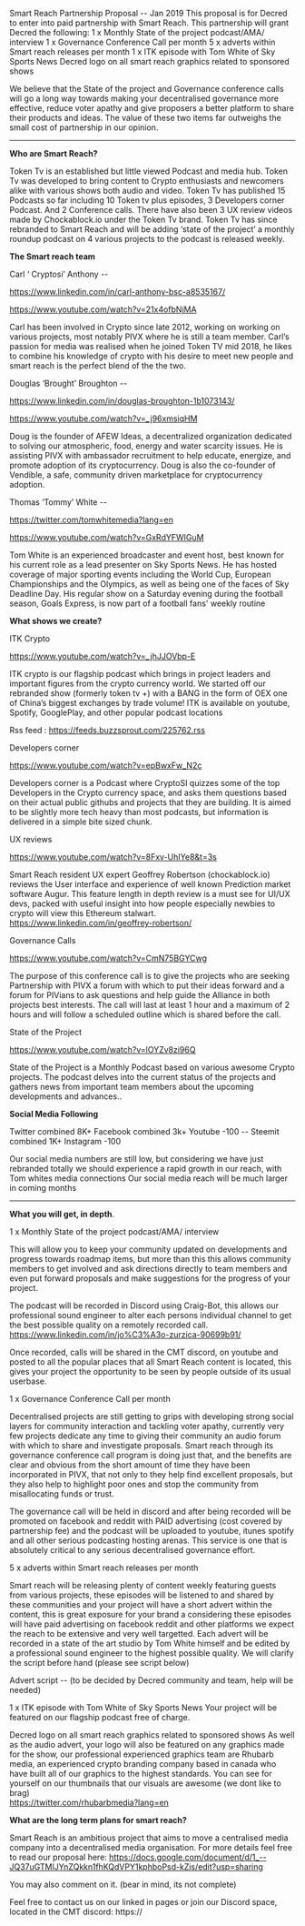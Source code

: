 Smart Reach Partnership Proposal -- Jan 2019
This proposal is for Decred to enter into paid partnership with Smart Reach. 
This partnership will grant Decred the following:
1 x Monthly State of the project podcast/AMA/ interview
1 x Governance Conference Call per month
5 x adverts within Smart reach releases per month
1 x ITK episode with Tom White of Sky Sports News
Decred logo on all smart reach graphics related to sponsored shows

We believe that the State of the project and Governance conference calls will go a long way towards making your decentralised governance more effective, reduce voter apathy and give proposers a better platform to share their products and ideas. The value of these two items far outweighs the small cost of partnership in our opinion.

---------------------------------
**Who are Smart Reach?**

Token Tv is an established but little viewed Podcast and media hub. Token Tv was developed to bring content to Crypto enthusiasts and newcomers alike with various shows both audio and video. Token Tv has published 15 Podcasts so far including 10 Token tv plus episodes, 3 Developers corner Podcast. And 2 Conference calls. There have also been 3 UX review videos made by Chockablock.io under the Token Tv brand. Token Tv has since rebranded to Smart Reach and will be adding ‘state of the project’ a monthly roundup podcast on 4 various projects to the podcast is released weekly.

**The Smart reach team**

Carl ‘ Cryptosi’ Anthony  -- 

https://www.linkedin.com/in/carl-anthony-bsc-a8535167/

https://www.youtube.com/watch?v=21x4ofbNjMA

Carl has been involved in Crypto since late 2012, working on working on various projects, most notably PIVX where he is still a team member. Carl’s passion for media was realised when he joined Token TV mid 2018, he likes to combine his knowledge of crypto with his desire to meet new people and smart reach is the perfect blend of the the two.

Douglas ‘Brought’ Broughton -- 

https://www.linkedin.com/in/douglas-broughton-1b1073143/

https://www.youtube.com/watch?v=_j96xmsiqHM

Doug is the founder of AFEW Ideas, a decentralized organization dedicated to solving our atmospheric, food, energy and water scarcity issues. He is assisting PIVX with ambassador recruitment to help educate, energize, and promote adoption of its cryptocurrency. Doug is also the co-founder of Vendible, a safe, community driven marketplace for cryptocurrency adoption.

Thomas ‘Tommy’ White -- 

https://twitter.com/tomwhitemedia?lang=en

https://www.youtube.com/watch?v=GxRdYFWIGuM

Tom White is an experienced broadcaster and event host, best known for his current role as a lead presenter on Sky Sports News. He has hosted coverage of major sporting events including the World Cup, European Championships and the Olympics, as well as being one of the faces of Sky Deadline Day. His regular show on a Saturday evening during the football season, Goals Express, is now part of a football fans' weekly routine

**What shows we create?**


ITK Crypto

https://www.youtube.com/watch?v=_jhJJOVbp-E

ITK crypto is our flagship podcast which brings in project leaders and important figures from the crypto currency world. We started off our rebranded show (formerly token tv +) with a BANG in the form of OEX one of China’s biggest exchanges by trade volume!
ITK is available on youtube, Spotify, GooglePlay, and other popular podcast locations

Rss feed : https://feeds.buzzsprout.com/225762.rss

Developers corner

https://www.youtube.com/watch?v=epBwxFw_N2c

Developers corner is a Podcast where CryptoSI quizzes some of the top Developers in the Crypto currency space, and asks them questions based on their actual public githubs and projects that they are building. It is aimed to be slightly more tech heavy than most podcasts, but information is delivered in a simple bite sized chunk.

UX reviews

https://www.youtube.com/watch?v=8Fxv-UhIYe8&t=3s

Smart Reach resident UX expert Geoffrey Robertson (chockablock.io) reviews the User interface and experience of well known Prediction market software Augur. This feature length in depth review is a must see for UI/UX devs, packed with useful insight into how people especially newbies to crypto will view this Ethereum stalwart. 
https://www.linkedin.com/in/geoffrey-robertson/

Governance Calls

https://www.youtube.com/watch?v=CmN75BGYCwg

The purpose of this conference call is to give the projects who are seeking Partnership with PIVX a forum with which to put their ideas forward and a forum for PIVians to ask questions and help guide the Alliance in both projects best interests. The call will last at least 1 hour and a maximum of 2 hours and will follow a scheduled outline which is shared before the call.

State of the Project

https://www.youtube.com/watch?v=lOYZv8zi96Q

State of the Project is a Monthly Podcast based on various awesome Crypto projects. The podcast delves into the current status of the projects and gathers news from important team members about the upcoming developments and advances..

**Social Media Following**

Twitter combined 8K+
Facebook combined 3k+
Youtube -100 -- Steemit combined 1K+
Instagram -100

Our social media numbers are still low, but considering we have just rebranded totally we should experience a rapid growth in our reach, with Tom whites media connections Our social media reach will be much larger in coming months

----------------------------
**What you will get, in depth**.

1 x Monthly State of the project podcast/AMA/ interview

This will allow you to keep your community updated on developments and progress towards roadmap items, but more than this this allows community members to get involved and ask directions directly to team members and even put forward proposals and make suggestions for the progress of your project.

The podcast will be recorded in Discord using Craig-Bot, this allows our professional sound engineer to alter each persons individual channel to get the best possible quality on a remotely recorded call.  
https://www.linkedin.com/in/jo%C3%A3o-zurzica-90699b91/

Once recorded, calls will be shared in the CMT discord, on youtube and posted to all the popular places that all Smart Reach content is located, this gives your project the opportunity to be seen by people outside of its usual userbase.

1 x Governance Conference Call per month

Decentralised projects are still getting to grips with developing strong social layers for community interaction and tackling voter apathy, currently very few projects dedicate any time to giving their community an audio forum with which to share and investigate proposals. Smart reach through its governance conference call program is doing just that, and the benefits are clear and obvious from the short amount of time they have been incorporated in PIVX, that not only to they help find excellent proposals, but they also help to highlight poor ones and stop the community from misallocating funds or trust.

The governance call will be held in discord and after being recorded will be promoted on facebook and reddit with PAID advertising (cost covered by partnership fee) and the podcast will be uploaded to youtube, itunes spotify and all other serious podcasting hosting arenas. This service is one that is absolutely critical to any serious decentralised governance effort.

5 x adverts within Smart reach releases per month

Smart reach will be releasing plenty of content weekly featuring guests from various projects, these episodes will be listened to and shared by these communities and your project will have a short advert within the content, this is great exposure for your brand a considering these episodes will have paid advertising on facebook reddit and other platforms we expect the reach to be extensive and very well targetted.
Each advert will be recorded in a state of the art studio by Tom White himself and be edited by a professional sound engineer to the highest possible quality. We will clarify the script before hand (please see script below)


Advert script -- (to be decided by Decred community and team, help will be needed)

1 x ITK episode with Tom White of Sky Sports News
Your project will be featured on our flagship podcast free of charge.

Decred logo on all smart reach graphics related to sponsored shows
As well as the audio advert, your logo will also be featured on any graphics made for the show, our professional experienced graphics team are Rhubarb media, an experienced crypto branding company based in canada who have built all of our graphics to the highest standards. You can see for yourself on our thumbnails that our visuals are awesome (we dont like to brag)  
https://twitter.com/rhubarbmedia?lang=en

**What are the long term plans for smart reach?**


Smart Reach is an ambitious project that aims to move a centralised media company into a decentralised media organisation. 
For more details feel free to read our proposal here: 
https://docs.google.com/document/d/1_--JQ37uGTMlJYnZQkkn1fhKQdVPY1kphboPsd-kZis/edit?usp=sharing

You may also comment on it. (bear in mind, its not complete)

Feel free to contact us on our linked in pages or join our Discord space, located in the CMT discord: https://